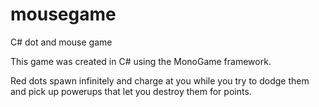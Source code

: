 # mousegame
C# dot and mouse game

This game was created in C# using the MonoGame framework. 

Red dots spawn infinitely and charge at you while you try to dodge them and pick up powerups that let you destroy them for points.
